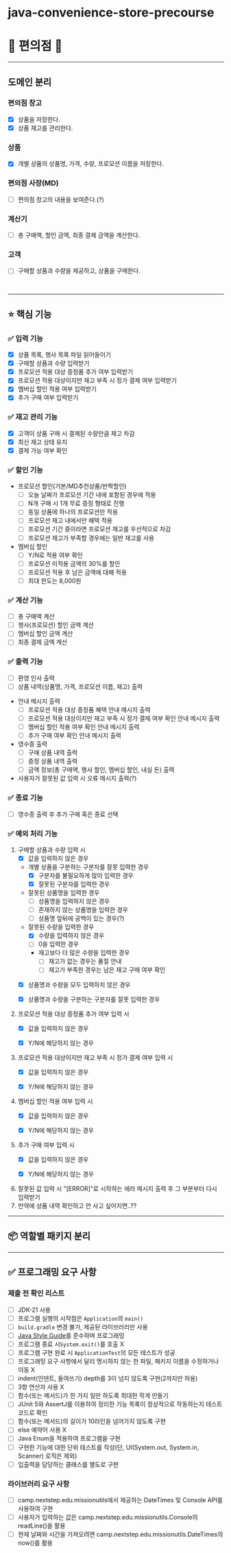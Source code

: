 # java-convenience-store-precourse

# 🍱 편의점 🍱

***

[//]: # (요구사항에서 달라진 점: 입력받기 위한 문구 출력도 출력 카테고리에 포함시킴)

## 도메인 분리

### 편의점 창고

- [x] 상품을 저장한다.
- [x] 상품 재고를 관리한다.

### 상품

- [x] 개별 상품의 상품명, 가격, 수량, 프로모션 이름을 저장한다.

### 편의점 사장(MD)

- [ ] 편의점 창고의 내용을 보여준다.(?)

### 계산기

- [ ] 총 구매액, 할인 금액, 최종 결제 금액을 계산한다.

### 고객

- [ ] 구매할 상품과 수량을 제공하고, 상품을 구매한다.

<br/>

***

## ⭐️ 핵심 기능

### ✅ 입력 기능

- [x] 상품 목록, 행사 목록 파일 읽어들이기
- [x] 구매할 상품과 수량 입력받기
- [x] 프로모션 적용 대상 증정품 추가 여부 입력받기
- [x] 프로모션 적용 대상이지만 재고 부족 시 정가 결제 여부 입력받기
- [x] 멤버십 할인 적용 여부 입력받기
- [x] 추가 구매 여부 입력받기

### ✅ 재고 관리 기능

- [x] 고객이 상품 구매 시 결제된 수량만큼 재고 차감
- [x] 최신 재고 상태 유지
- [x] 결제 가능 여부 확인

### ✅ 할인 기능

- 프로모션 할인(기본/MD추천상품/반짝할인)
    - [ ] 오늘 날짜가 프로모션 기간 내에 포함된 경우에 적용
    - [ ] N개 구매 시 1개 무료 증정 형태로 진행
    - [ ] 동일 상품에 하나의 프로모션만 적용
    - [ ] 프로모션 재고 내에서만 혜택 적용
    - [ ] 프로모션 기간 중이라면 프로모션 재고를 우선적으로 차감
    - [ ] 프로모션 재고가 부족할 경우에는 일반 재고를 사용

- 멤버십 할인
    - [ ] Y/N로 적용 여부 확인
    - [ ] 프로모션 미적용 금액의 30%를 할인
    - [ ] 프로모션 적용 후 남은 금액에 대해 적용
    - [ ] 최대 한도는 8,000원

### ✅ 계산 기능

- [ ] 총 구매액 계산
- [ ] 행사(프로모션) 할인 금액 계산
- [ ] 멤버십 할인 금액 계산
- [ ] 최종 결제 금액 계산

### ✅ 출력 기능

- [ ] 환영 인사 출력
- [ ] 상품 내역(상품명, 가격, 프로모션 이름, 재고) 출력
- 안내 메시지 출력
    - [ ] 프로모션 적용 대상 증정품 혜택 안내 메시지 출력
    - [ ] 프로모션 적용 대상이지만 재고 부족 시 정가 결제 여부 확인 안내 메시지 출력
    - [ ] 멤버십 할인 적용 여부 확인 안내 메시지 출력
    - [ ] 추가 구매 여부 확인 안내 메시지 출력
- 영수증 출력
    - [ ] 구매 상품 내역 출력
    - [ ] 증정 상품 내역 출력
    - [ ] 금액 정보(총 구매액, 행사 할인, 멤버십 할인, 내실 돈) 출력
- 사용자가 잘못된 값 입력 시 오류 메시지 출력(?)

### ✅ 종료 기능

- [ ] 영수증 출력 후 추가 구매 혹은 종료 선택

### ✅ 예외 처리 기능

1) 구매할 상품과 수량 입력 시
    - [x] 값을 입력하지 않은 경우
    - 개별 상품을 구분하는 구분자를 잘못 입력한 경우
        - [x] 구분자를 불필요하게 많이 입력한 경우
        - [x] 잘못된 구분자를 입력한 경우
    - 잘못된 상품명을 입력한 경우
        - [ ] 상품명을 입력하지 않은 경우
        - [ ] 존재하지 않는 상품명을 입력한 경우
        - [ ] 상품명 앞뒤에 공백이 있는 경우(?)
    - 잘못된 수량을 입력한 경우
        - [x] 수량을 입력하지 않은 경우
        - [ ] 0을 입력한 경우
        - 재고보다 더 많은 수량을 입력한 경우
            - [ ] 재고가 없는 경우는 품절 안내
            - [ ] 재고가 부족한 경우는 남은 재고 구매 여부 확인
    - [x] 상품명과 수량을 모두 입력하지 않은 경우
    - [x] 상품명과 수량을 구분하는 구분자를 잘못 입력한 경우


2) 프로모션 적용 대상 증정품 추가 여부 입력 시
    - [x] 값을 입력하지 않은 경우
    - [x] Y/N에 해당하지 않는 경우


3) 프로모션 적용 대상이지만 재고 부족 시 정가 결제 여부 입력 시
    - [x] 값을 입력하지 않은 경우
    - [x] Y/N에 해당하지 않는 경우


4) 멤버십 할인 적용 여부 입력 시
    - [x] 값을 입력하지 않은 경우
    - [x] Y/N에 해당하지 않는 경우


5) 추가 구매 여부 입력 시
    - [x] 값을 입력하지 않은 경우
    - [x] Y/N에 해당하지 않는 경우


6) 잘못된 값 입력 시 "[ERROR]"로 시작하는 에러 메시지 출력 후 그 부분부터 다시 입력받기
7) 만약에 상품 내역 확인하고 안 사고 싶어지면..??

***

## 📦 역할별 패키지 분리

***

## ✅ 프로그래밍 요구 사항

### 제출 전 확인 리스트

- [ ] JDK-21 사용
- [ ] 프로그램 실행의 시작점은 `Application`의 `main()`
- [ ] `build.gradle` 변경 불가, 제공된 라이브러리만 사용
- [ ] [Java Style Guide](https://github.com/woowacourse/woowacourse-docs/tree/main/styleguide/java)를 준수하며 프로그래밍
- [ ] 프로그램 종료 시`System.exit()`를 호출 X
- [ ] 프로그램 구현 완료 시 `ApplicationTest`의 모든 테스트가 성공
- [ ] 프로그래밍 요구 사항에서 달리 명시하지 않는 한 파일, 패키지 이름을 수정하거나 이동 X
- [ ] indent(인덴트, 들여쓰기) depth를 3이 넘지 않도록 구현(2까지만 허용)
- [ ] 3항 연산자 사용 X
- [ ] 함수(또는 메서드)가 한 가지 일만 하도록 최대한 작게 만들기
- [ ] JUnit 5와 AssertJ를 이용하여 정리한 기능 목록이 정상적으로 작동하는지 테스트 코드로 확인
- [ ] 함수(또는 메서드)의 길이가 10라인을 넘어가지 않도록 구현
- [ ] else 예약어 사용 X
- [ ] Java Enum을 적용하여 프로그램을 구현
- [ ] 구현한 기능에 대한 단위 테스트를 작성(단, UI(System.out, System.in, Scanner) 로직은 제외)
- [ ] 입출력을 담당하는 클래스를 별도로 구현

### 라이브러리 요구 사항

- [ ] camp.nextstep.edu.missionutils에서 제공하는 DateTimes 및 Console API를 사용하여 구현
- [ ] 사용자가 입력하는 값은 camp.nextstep.edu.missionutils.Console의 readLine()을 활용
- [ ] 현재 날짜와 시간을 가져오려면 camp.nextstep.edu.missionutils.DateTimes의 now()를 활용
